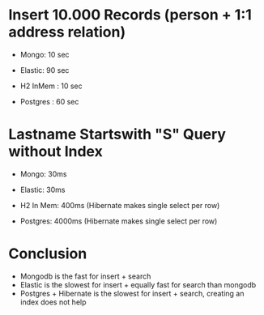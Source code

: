 # Insert 10.000 Records (person + 1:1 address relation)

- Mongo: 10 sec
- Elastic: 90 sec

- H2 InMem : 10 sec
- Postgres : 60 sec

# Lastname Startswith "S" Query without Index

- Mongo: 30ms
- Elastic: 30ms

- H2 In Mem: 400ms (Hibernate makes single select per row)
- Postgres: 4000ms (Hibernate makes single select per row)

# Conclusion
- Mongodb is the fast for insert + search
- Elastic is the slowest for insert + equally fast for search than mongodb
- Postgres + Hibernate is the slowest for insert + search, creating an index does not help
